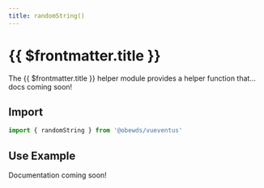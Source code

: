 ```yaml
---
title: randomString()
---
```



<script setup>
    import DocsPackageVersion from '../../../src/views/compos/DocsPackageVersion.vue'
</script>



# {{ $frontmatter.title }}

The {{ $frontmatter.title }} helper module provides a helper function that... docs coming soon!
<!-- #TODO: complete description docs for helper module -->






## Import

```javascript
import { randomString } from '@obewds/vueventus'
```






## Use Example

Documentation coming soon!
<!-- #TODO: complete example docs for helper module -->






<DocsPackageVersion/>
